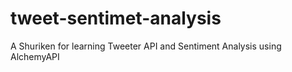 tweet-sentimet-analysis
=======================

A Shuriken for learning Tweeter API and Sentiment Analysis using AlchemyAPI